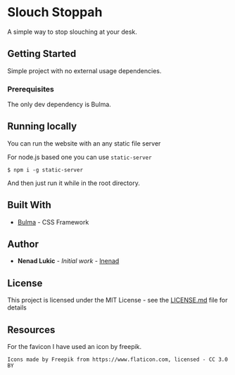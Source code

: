 # Slouch Stoppah

A simple way to stop slouching at your desk.

## Getting Started

Simple project with no external usage dependencies.

### Prerequisites

The only dev dependency is Bulma.

## Running locally

You can run the website with an any static file server

For node.js based one you can use `static-server`

```$ npm i -g static-server```

And then just run it while in the root directory.

## Built With

* [Bulma](https://bulma.io//) - CSS Framework

## Author

* **Nenad Lukic** - *Initial work* - [lnenad](https://github.com/lnenad)

## License

This project is licensed under the MIT License - see the [LICENSE.md](LICENSE.md) file for details

## Resources

For the favicon I have used an icon by freepik.

`Icons made by Freepik from https://www.flaticon.com, licensed - CC 3.0 BY`

